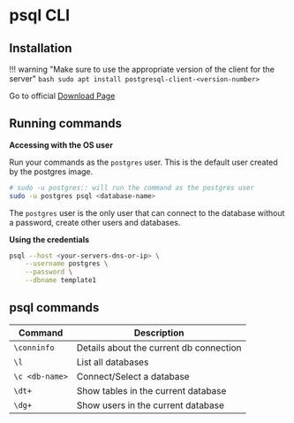 # psql CLI

## Installation

!!! warning "Make sure to use the appropriate version of the client for the server"
`bash
    sudo apt install postgresql-client-<version-number>
    `

Go to official [Download Page](https://www.postgresql.org/download/)

## Running commands

**Accessing with the OS user**

Run your commands as the `postgres` user. This is the default user created by the postgres image.

```bash
# sudo -u postgres:: will run the command as the postgres user
sudo -u postgres psql <database-name>
```

The `postgres` user is the only user that can connect to the database without a password, create other users and databases.

**Using the credentials**

```bash
psql --host <your-servers-dns-or-ip> \
    --username postgres \
    --password \
    --dbname template1
```

## psql commands

| Command        | Description                             |
| -------------- | --------------------------------------- |
| `\conninfo`    | Details about the current db connection |
| `\l`           | List all databases                      |
| `\c <db-name>` | Connect/Select a database               |
| `\dt+`         | Show tables in the current database     |
| `\dg+`         | Show users in the current database      |
